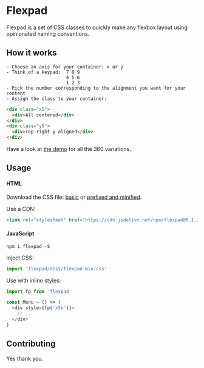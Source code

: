 # Flexpad

Flexpad is a set of CSS classes to quickly make any flexbox layout using opinionated naming conventions.

## How it works

```
- Choose an axis for your container: x or y
- Think of a keypad:  7 8 9
                      4 5 6
                      1 2 3
- Pick the number corresponding to the alignment you want for your content
- Assign the class to your container:
```
```html
<div class="x5">
  <div>All centered</div>
</div>
<div class="y9">
  <div>Top right y aligned</div>
</div>
```

Have a look at [the demo](https://dherault.github.io/flexpad/) for all the 360 variations.

## Usage

#### HTML

Download the CSS file: [basic](https://raw.githubusercontent.com/dherault/flexpad/master/dist/flexpad.css) or [prefixed and minified](https://raw.githubusercontent.com/dherault/flexpad/master/dist/flexpad.min.css).

Use a CDN:
```html
<link rel="stylesheet" href="https://cdn.jsdelivr.net/npm/flexpad@0.1.2/flexpad.min.css">
```

#### JavaScript

`npm i flexpad -S`

Inject CSS:
```js
import 'flexpad/dist/flexpad.min.css'
```

Use with inline styles:
```js
import fp from 'flexpad'

const Menu = () => (
  <div style={fp('x5b')}>
    // ...
  </div>
)
```

## Contributing

Yes thank you.
